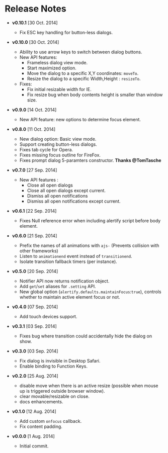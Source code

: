 # Release Notes
* **v0.10.1** [30 Oct. 2014]
  * Fix ESC key handling for button-less dialogs.

* **v0.10.0** [30 Oct. 2014]
  * Ability to use arrow keys to switch between dialog buttons.
  * New API features:
    * Frameless dialog view mode.
    * Start maximized option.
    * Move the dialog to a specific X,Y coordinates: `moveTo`.
    * Resize the dialog to a specific Width,Height : `resizeTo`.
  * Fixes:
    * Fix initial resizable width for IE.
    * Fix resize bug when body contents height is smaller than window size.

* **v0.9.0** [14 Oct. 2014]
  * New API feature: new options to determine focus element.        

* **v0.8.0** [11 Oct. 2014]
  * New dialog option: Basic view mode.
  * Support creating button-less dialogs.
  * Fixes tab cycle for Opera.
  * Fixes missing focus outline for FireFox.
  * Fixes prompt dialog 5-paramters constructor. **Thanks @TomTasche**

* **v0.7.0** [27 Sep. 2014]
  * New API features :
	* Close all open dialogs
	* Close all open dialogs except current.
	* Dismiss all open notifications
	* Dismiss all open notifications except current.

* **v0.6.1** [22 Sep. 2014]
  * Fixes Null reference error when including alertify script before body element. 

* **v0.6.0** [21 Sep. 2014]
  * Prefix the names of all animations with `ajs-` (Prevents collision with other frameworks)
  * Listen to `animationend` event instead of `transitionend`.
  * Isolate transition fallback timers (per instance).

* **v0.5.0** [20 Sep. 2014]
  * Notifier API now returns notification object.
  * Add `get`/`set` aliases for `.setting` API.
  * New global option (`alertify.defaults.maintainFocus`:`true`), controls whether to maintain active element focus or not.

* **v0.4.0** [07 Sep. 2014]
  * Add touch devices support.

* **v0.3.1** [03 Sep. 2014]
  * Fixes bug where transition could accidentally hide the dialog on show.

* **v0.3.0** [03 Sep. 2014]
  * Fix dialog is invisible in Desktop Safari.
  * Enable binding to Function Keys.

* **v0.2.0** [25 Aug. 2014]
  * disable move when there is an active resize (possible when mouse up is triggered outside browser window).
  * clear movable/resizable on close.
  * docs enhancements.
  
* **v0.1.0** [12 Aug. 2014]
  * Add custom `onfocus` callback.
  * Fix content padding.  
  
* **v0.0.0** [1 Aug. 2014]
  * Initial commit.
